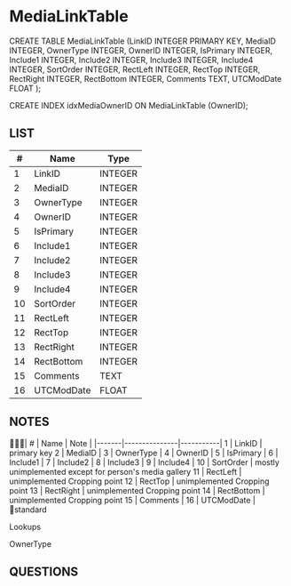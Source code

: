 # MediaLinkTable

CREATE TABLE MediaLinkTable (LinkID INTEGER PRIMARY KEY, MediaID INTEGER, OwnerType INTEGER, OwnerID INTEGER, IsPrimary INTEGER, Include1 INTEGER, Include2 INTEGER, Include3 INTEGER, Include4 INTEGER, SortOrder INTEGER, RectLeft INTEGER, RectTop INTEGER, RectRight INTEGER, RectBottom INTEGER, Comments TEXT, UTCModDate FLOAT );

CREATE INDEX idxMediaOwnerID ON MediaLinkTable (OwnerID);

## LIST

| #     | Name          | Type      |
|-------|---------------|-----------|
1		| LinkID		| INTEGER
2		| MediaID		| INTEGER
3		| OwnerType		| INTEGER
4		| OwnerID		| INTEGER
5		| IsPrimary		| INTEGER
6		| Include1		| INTEGER
7		| Include2		| INTEGER
8		| Include3		| INTEGER
9		| Include4		| INTEGER
10		| SortOrder		| INTEGER
11		| RectLeft		| INTEGER
12		| RectTop		| INTEGER
13		| RectRight		| INTEGER
14		| RectBottom	| INTEGER
15		| Comments		| TEXT
16		| UTCModDate	| FLOAT


## NOTES

| #     | Name          | Note      |
|-------|---------------|-----------|
1		| LinkID		| primary key
2		| MediaID		| 
3		| OwnerType		| 
4		| OwnerID		| 
5		| IsPrimary		| 
6		| Include1		| 
7		| Include2		| 
8		| Include3		| 
9		| Include4		| 
10		| SortOrder		| mostly unimplemented except for person's media gallery
11		| RectLeft		| unimplemented		Cropping point
12		| RectTop		| unimplemented		Cropping point
13		| RectRight		| unimplemented		Cropping point
14		| RectBottom	| unimplemented		Cropping point
15		| Comments		| 
16		| UTCModDate	| standard

Lookups

OwnerType



## QUESTIONS

